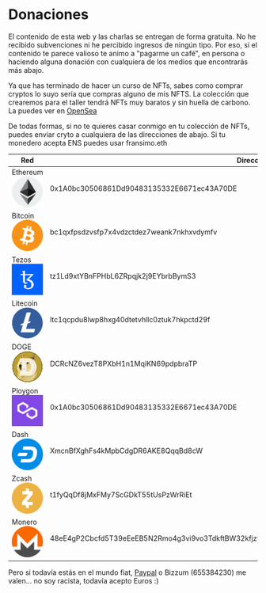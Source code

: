 # Donaciones

El contenido de esta web y las charlas se entregan de forma gratuita. No he recibido subvenciones ni he percibido
ingresos de ningún tipo. Por eso, si el contenido te parece valioso te animo a "pagarme un café", en persona o haciendo
alguna donación con cualquiera de los medios que encontrarás más abajo.

Ya que has terminado de hacer un curso de NFTs, sabes como comprar cryptos lo suyo sería que compras alguno de mis NFTS.
La colección que crearemos para el taller tendrá NFTs muy baratos y sin huella de carbono. La puedes ver en [OpenSea](https://opensea.io/collection/nft-para-artistas)

De todas formas, si no te quieres casar conmigo en tu colección de NFTs, puedes enviar cryto a cualquiera de las
direcciones de abajo. Si tu monedero acepta ENS puedes usar fransimo.eth

| Red                                         | Dirección                                                                                       |
|---------------------------------------------|-------------------------------------------------------------------------------------------------|
| Ethereum ![donate](assets/networks/eth.png) | 0x1A0bc30506861Dd90483135332E6671ec43A70DE                                                |
| Bitcoin ![donate](assets/networks/btc.png)  | bc1qxfpsdzvsfp7x4vdzctdez7weank7nkhxvdymfv                                                     |
| Tezos ![donate](assets/networks/xtz.png)    | tz1Ld9xtYBnFPHbL6ZRpqjk2j9EYbrbBymS3                                                           |
| Litecoin ![donate](assets/networks/ltc.png) | ltc1qcpdu8lwp8hxg40dtetvhllc0ztuk7hkpctd29f                                                    |
| DOGE![donate](assets/networks/doge.png)     | DCRcNZ6vezT8PXbH1n1MqiKN69pdpbraTP                                                             |
| Ploygon![donate](assets/networks/matic.png) | 0x1A0bc30506861Dd90483135332E6671ec43A70DE                                                     |
| Dash![donate](assets/networks/dash.png)     | XmcnBfXghFs4kMpbCdgDR6AKE8QqqBd8cW                                                              |
| Zcash ![donate](assets/networks/zec.png)    | t1fyQqDf8jMxFMy7ScGDkT55tUsPzWrRiEt |
| Monero ![donate](assets/networks/xmr.png)   | 48eE4gP2Cbcfd5T39eEeEB5N2Rmo4g3vi9vo3TdkftBW32kfjz9m8pGBZZpfdRMJpsH9tB8fu9hwNYmpsiGSG4MA7one8Ue |

Pero si todavía estás en el mundo fiat, [Paypal](https://www.paypal.com/donate/?hosted_button_id=NPAXUJDQ4H4CA) o
Bizzum (655384230) me valen... no soy racista, todavía acepto Euros :)

